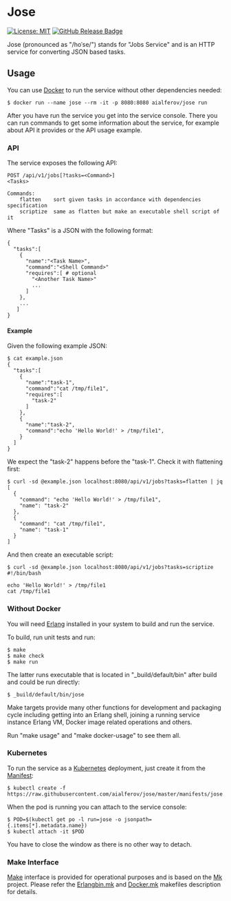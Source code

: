 # Jose

[![License: MIT][MIT Badge]][MIT]
[![GitHub Release Badge]][GitHub Releases]

Jose (pronounced as "/hoˈse/") stands for "Jobs Service" and is an HTTP service
for converting JSON based tasks.

## Usage

You can use [Docker] to run the service without other dependencies needed:

```
$ docker run --name jose --rm -it -p 8080:8080 aialferov/jose run
```

After you have run the service you get into the service console. There you can
run commands to get some information about the service, for example about API it
provides or the API usage example.

### API

The service exposes the following API:

```
POST /api/v1/jobs[?tasks=<Command>]
<Tasks>

Commands:
    flatten    sort given tasks in accordance with dependencies specification
    scriptize  same as flatten but make an executable shell script of it
```

Where "Tasks" is a JSON with the following format:

```
{
  "tasks":[
    {
      "name":"<Task Name>",
      "command":"<Shell Command>"
      "requires":[ # optional
        "<Another Task Name>"
        ...
      ]
    },
    ...
   ]
}
```

#### Example

Given the following example JSON:

```
$ cat example.json
{
  "tasks":[
    {
      "name":"task-1",
      "command":"cat /tmp/file1",
      "requires":[
        "task-2"
      ]
    },
    {
      "name":"task-2",
      "command":"echo 'Hello World!' > /tmp/file1",
    }
  ]
}
```

We expect the "task-2" happens before the "task-1". Check it with flattening
first:

```
$ curl -sd @example.json localhost:8080/api/v1/jobs?tasks=flatten | jq
[
  {
    "command": "echo 'Hello World!' > /tmp/file1",
    "name": "task-2"
  },
  {
    "command": "cat /tmp/file1",
    "name": "task-1"
  }
]
```

And then create an executable script:

```
$ curl -sd @example.json localhost:8080/api/v1/jobs?tasks=scriptize
#!/bin/bash

echo 'Hello World!' > /tmp/file1
cat /tmp/file1
```

### Without Docker

You will need [Erlang] installed in your system to build and run the service.

To build, run unit tests and run:

```
$ make
$ make check
$ make run
```

The latter runs executable that is located in "_build/default/bin" after build
and could be run directly:

```
$ _build/default/bin/jose
```

Make targets provide many other functions for development and packaging cycle
including getting into an Erlang shell, joining a running service instance
Erlang VM, Docker image related operations and others.

Run "make usage" and "make docker-usage" to see them all.

### Kubernetes

To run the service as a [Kubernetes] deployment, just create it from the
[Manifest]:

```
$ kubectl create -f https://raw.githubusercontent.com/aialferov/jose/master/manifests/jose.yaml
```

When the pod is running you can attach to the service console:

```
$ POD=$(kubectl get po -l run=jose -o jsonpath={.items[*].metadata.name})
$ kubectl attach -it $POD
```

You have to close the window as there is no other way to detach.

### Make Interface

[Make] interface is provided for operational purposes and is based on the [Mk]
project. Please refer the [Erlangbin.mk] and [Docker.mk] makefiles description
for details.

<!-- Links -->

[MIT]: https://opensource.org/licenses/MIT
[GitHub Releases]: https://github.com/aialferov/jose/releases

[Mk]: https://github.com/aialferov/mk
[Make]: https://www.gnu.org/software/make
[Docker]: https://docs.docker.io
[Erlang]: http://erlang.org
[R3tmpl]: https://github.com/aialferov/r3tmpl
[Kubernetes]: https://kubernetes.io
[Docker.mk]: https://github.com/aialferov/mk#dockermk
[Erlangbin.mk]: https://github.com/aialferov/mk#erlangbinmk
[Manifest]: manifests/jose.yaml

<!-- Badges -->

[MIT Badge]: https://img.shields.io/badge/License-MIT-yellow.svg?style=flat-square
[GitHub Release Badge]: https://img.shields.io/github/release/aialferov/jose/all.svg?style=flat-square
 

